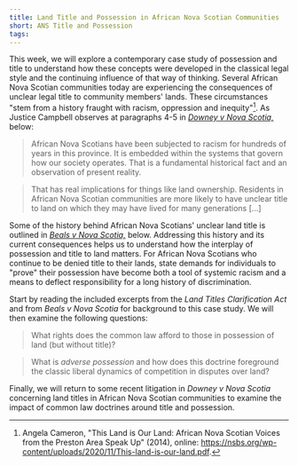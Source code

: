 ```yaml
---
title: Land Title and Possession in African Nova Scotian Communities
short: ANS Title and Possession
tags:
---
```


This week, we will explore a contemporary case study of possession and title to understand how these concepts were developed in the classical legal style and the continuing influence of that way of thinking. Several African Nova Scotian communities today are experiencing the consequences of unclear legal title to community members' lands. These circumstances "stem from a history fraught with racism, oppression and inequity"[^cameron2014]. As Justice Campbell observes at paragraphs 4-5 in *[Downey v Nova Scotia,](#downey-v-nova-scotia-attorney-general-2020-nssc-201)* below:

> African Nova Scotians have been subjected to racism for hundreds of years in this province. It is embedded within the systems that govern how our society operates. That is a fundamental historical fact and an observation of present reality.

> That has real implications for things like land ownership. Residents in African Nova Scotian communities are more likely to have unclear title to land on which they may have lived for many generations […]

Some of the history behind African Nova Scotians' unclear land title is outlined in *[Beals v Nova Scotia,](#beals-v-nova-scotia-attorney-general-2020-nssc-60)* below. Addressing this history and its current consequences helps us to understand how the interplay of possession and title to land matters. For African Nova Scotians who continue to be denied title to their lands, state demands for individuals to "prove" their possession have become both a tool of systemic racism and a means to deflect responsibility for a long history of discrimination.

Start by reading the included excerpts from the *Land Titles Clarification Act* and from *Beals v Nova Scotia* for background to this case study. We will then examine the following questions:

> What rights does the common law afford to those in possession of land (but without title)?

> What is *adverse possession* and how does this doctrine foreground the classic liberal dynamics of competition in disputes over land? 

Finally, we will return to some recent litigation in *Downey v Nova Scotia* concerning land titles in African Nova Scotian communities to examine the impact of common law doctrines around title and possession. 

[^cameron2014]: Angela Cameron, "This Land is Our Land: African Nova Scotian Voices from the Preston Area Speak Up" (2014), online: https://nsbs.org/wp-content/uploads/2020/11/This-land-is-our-land.pdf.
